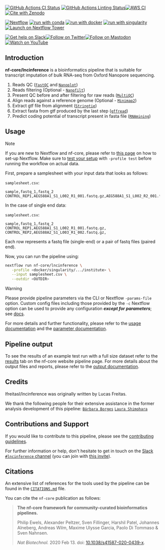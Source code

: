 <!--# ![nf-core/lncinference](docs/images/nf-core-lncinference_logo_light.png#gh-light-mode-only) ![nf-core/lncinference](docs/images/nf-core-lncinference_logo_dark.png#gh-dark-mode-only)
-->

[![GitHub Actions CI Status](https://github.com/nf-core/lncinference/workflows/nf-core%20CI/badge.svg)](https://github.com/nf-core/lncinference/actions?query=workflow%3A%22nf-core+CI%22)
[![GitHub Actions Linting Status](https://github.com/nf-core/lncinference/workflows/nf-core%20linting/badge.svg)](https://github.com/nf-core/lncinference/actions?query=workflow%3A%22nf-core+linting%22)[![AWS CI](https://img.shields.io/badge/CI%20tests-full%20size-FF9900?labelColor=000000&logo=Amazon%20AWS)](https://nf-co.re/lncinference/results)[![Cite with Zenodo](http://img.shields.io/badge/DOI-10.5281/zenodo.XXXXXXX-1073c8?labelColor=000000)](https://doi.org/10.5281/zenodo.XXXXXXX)

[![Nextflow](https://img.shields.io/badge/nextflow%20DSL2-%E2%89%A523.04.0-23aa62.svg)](https://www.nextflow.io/)
[![run with conda](http://img.shields.io/badge/run%20with-conda-3EB049?labelColor=000000&logo=anaconda)](https://docs.conda.io/en/latest/)
[![run with docker](https://img.shields.io/badge/run%20with-docker-0db7ed?labelColor=000000&logo=docker)](https://www.docker.com/)
[![run with singularity](https://img.shields.io/badge/run%20with-singularity-1d355c.svg?labelColor=000000)](https://sylabs.io/docs/)
[![Launch on Nextflow Tower](https://img.shields.io/badge/Launch%20%F0%9F%9A%80-Nextflow%20Tower-%234256e7)](https://tower.nf/launch?pipeline=https://github.com/nf-core/lncinference)

[![Get help on Slack](http://img.shields.io/badge/slack-nf--core%20%23lncinference-4A154B?labelColor=000000&logo=slack)](https://nfcore.slack.com/channels/lncinference)[![Follow on Twitter](http://img.shields.io/badge/twitter-%40nf__core-1DA1F2?labelColor=000000&logo=twitter)](https://twitter.com/nf_core)[![Follow on Mastodon](https://img.shields.io/badge/mastodon-nf__core-6364ff?labelColor=FFFFFF&logo=mastodon)](https://mstdn.science/@nf_core)[![Watch on YouTube](http://img.shields.io/badge/youtube-nf--core-FF0000?labelColor=000000&logo=youtube)](https://www.youtube.com/c/nf-core)

## Introduction

**nf-core/lncinference** is a bioinformatics pipeline that is suitable for transcript imputation of bulk RNA-seq from Oxford Nanopore sequencing.

<!-- TODO nf-core:
   Complete this sentence with a 2-3 sentence summary of what types of data the pipeline ingests, a brief overview of the
   major pipeline sections and the types of output it produces. You're giving an overview to someone new
   to nf-core here, in 15-20 seconds. For an example, see https://github.com/nf-core/rnaseq/blob/master/README.md#introduction
-->

<!-- TODO nf-core: Include a figure that guides the user through the major workflow steps. Many nf-core
     workflows use the "tube map" design for that. See https://nf-co.re/docs/contributing/design_guidelines#examples for examples.   -->
<!-- TODO nf-core: Fill in short bullet-pointed list of the default steps in the pipeline -->

1. Reads QC ([`FastQC`](https://www.bioinformatics.babraham.ac.uk/projects/fastqc/) and [`Nanoplot`](https://github.com/wdecoster/NanoPlot))
2. Reads filtering (Optional - [`Nanofilt`](https://github.com/wdecoster/nanofilt))
3. Present QC before and after filtering for raw reads ([`MultiQC`](http://multiqc.info/))
4. Align reads against a reference genome (Optional - [`Minimap2`](https://github.com/lh3/minimap2))
5. Extract gtf file from alignment ([`Stringtie`](https://ccb.jhu.edu/software/stringtie/))
6. Extract fasta from gtf produced by the last step ([`gffread`](https://github.com/gpertea/gffread))
7. Predict coding potential of transcript present in fasta file ([`RNAmining`](https://github.com/thaisratis/RNAmining))

## Usage

> [!NOTE]
> If you are new to Nextflow and nf-core, please refer to [this page](https://nf-co.re/docs/usage/installation) on how to set-up Nextflow. Make sure to [test your setup](https://nf-co.re/docs/usage/introduction#how-to-run-a-pipeline) with `-profile test` before running the workflow on actual data.

<!-- TODO nf-core: Describe the minimum required steps to execute the pipeline, e.g. how to prepare samplesheets.
     Explain what rows and columns represent. For instance (please edit as appropriate): -->

First, prepare a samplesheet with your input data that looks as follows:

`samplesheet.csv`:

```csv
sample,fastq_1,fastq_2
CONTROL_REP1,AEG588A1_S1_L002_R1_001.fastq.gz,AEG588A1_S1_L002_R2_001.fastq.gz
```

In the case of single end data:

`samplesheet.csv`:

```csv
sample,fastq_1,fastq_2
CONTROL_REP1,AEG588A1_S1_L002_R1_001.fastq.gz,
CONTROL_REP2,AEG588A2_S1_L003_R1_002.fastq.gz,
```

Each row represents a fastq file (single-end) or a pair of fastq files (paired end).



Now, you can run the pipeline using:

<!-- TODO nf-core: update the following command to include all required parameters for a minimal example -->

```bash
nextflow run nf-core/lncinference \
   -profile <docker/singularity/.../institute> \
   --input samplesheet.csv \
   --outdir <OUTDIR>
```

> [!WARNING]
> Please provide pipeline parameters via the CLI or Nextflow `-params-file` option. Custom config files including those provided by the `-c` Nextflow option can be used to provide any configuration _**except for parameters**_;
> see [docs](https://nf-co.re/usage/configuration#custom-configuration-files).

For more details and further functionality, please refer to the [usage documentation](https://nf-co.re/lncinference/usage) and the [parameter documentation](https://nf-co.re/lncinference/parameters).

## Pipeline output

To see the results of an example test run with a full size dataset refer to the [results](https://nf-co.re/lncinference/results) tab on the nf-core website pipeline page.
For more details about the output files and reports, please refer to the
[output documentation](https://nf-co.re/lncinference/output).

## Credits

lfreitasl/lncinference was originally written by Lucas Freitas.

We thank the following people for their extensive assistance in the former analysis development of this pipeline:
[`Bárbara Borges`](https://github.com/b4rbara)
[`Laura Shimohara`](https://github.com/aylahin)

<!-- TODO nf-core: If applicable, make list of people who have also contributed -->

## Contributions and Support

If you would like to contribute to this pipeline, please see the [contributing guidelines](.github/CONTRIBUTING.md).

For further information or help, don't hesitate to get in touch on the [Slack `#lncinference` channel](https://nfcore.slack.com/channels/lncinference) (you can join with [this invite](https://nf-co.re/join/slack)).

## Citations

<!-- TODO nf-core: Add citation for pipeline after first release. Uncomment lines below and update Zenodo doi and badge at the top of this file. -->
<!-- If you use nf-core/lncinference for your analysis, please cite it using the following doi: [10.5281/zenodo.XXXXXX](https://doi.org/10.5281/zenodo.XXXXXX) -->

<!-- TODO nf-core: Add bibliography of tools and data used in your pipeline -->

An extensive list of references for the tools used by the pipeline can be found in the [`CITATIONS.md`](CITATIONS.md) file.

You can cite the `nf-core` publication as follows:

> **The nf-core framework for community-curated bioinformatics pipelines.**
>
> Philip Ewels, Alexander Peltzer, Sven Fillinger, Harshil Patel, Johannes Alneberg, Andreas Wilm, Maxime Ulysse Garcia, Paolo Di Tommaso & Sven Nahnsen.
>
> _Nat Biotechnol._ 2020 Feb 13. doi: [10.1038/s41587-020-0439-x](https://dx.doi.org/10.1038/s41587-020-0439-x).
